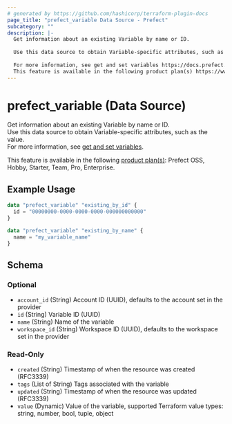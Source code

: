 ```yaml
---
# generated by https://github.com/hashicorp/terraform-plugin-docs
page_title: "prefect_variable Data Source - Prefect"
subcategory: ""
description: |-
  Get information about an existing Variable by name or ID.
  
  Use this data source to obtain Variable-specific attributes, such as the value.
  
  For more information, see get and set variables https://docs.prefect.io/v3/develop/variables.
  This feature is available in the following product plan(s) https://www.prefect.io/pricing: Prefect OSS, Hobby, Starter, Team, Pro, Enterprise.
---
```


# prefect_variable (Data Source)

Get information about an existing Variable by name or ID.
<br>
Use this data source to obtain Variable-specific attributes, such as the value.
<br>
For more information, see [get and set variables](https://docs.prefect.io/v3/develop/variables).


This feature is available in the following [product plan(s)](https://www.prefect.io/pricing): Prefect OSS, Hobby, Starter, Team, Pro, Enterprise.

## Example Usage

```terraform
data "prefect_variable" "existing_by_id" {
  id = "00000000-0000-0000-0000-000000000000"
}

data "prefect_variable" "existing_by_name" {
  name = "my_variable_name"
}
```

<!-- schema generated by tfplugindocs -->
## Schema

### Optional

- `account_id` (String) Account ID (UUID), defaults to the account set in the provider
- `id` (String) Variable ID (UUID)
- `name` (String) Name of the variable
- `workspace_id` (String) Workspace ID (UUID), defaults to the workspace set in the provider

### Read-Only

- `created` (String) Timestamp of when the resource was created (RFC3339)
- `tags` (List of String) Tags associated with the variable
- `updated` (String) Timestamp of when the resource was updated (RFC3339)
- `value` (Dynamic) Value of the variable, supported Terraform value types: string, number, bool, tuple, object
